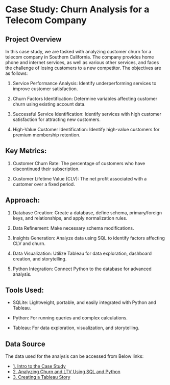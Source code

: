 # Case Study: Churn Analysis for a Telecom Company

## Project Overview

In this case study, we are tasked with analyzing customer churn for a telecom company in Southern California. The company provides home phone and internet services, as well as various other services, and faces the challenge of losing customers to a new competitor. The objectives are as follows:

1. Service Performance Analysis: Identify underperforming services to improve customer satisfaction.

2. Churn Factors Identification: Determine variables affecting customer churn using existing account data.

3. Successful Service Identification: Identify services with high customer satisfaction for attracting new customers.

4. High-Value Customer Identification: Identify high-value customers for premium membership retention.

## Key Metrics:

1. Customer Churn Rate: The percentage of customers who have discontinued their subscription.

2. Customer Lifetime Value (CLV): The net profit associated with a customer over a fixed period.

## Approach:

1. Database Creation: Create a database, define schema, primary/foreign keys, and relationships, and apply normalization rules.

2. Data Refinement: Make necessary schema modifications.

3. Insights Generation: Analyze data using SQL to identify factors affecting CLV and churn.

4. Data Visualization: Utilize Tableau for data exploration, dashboard creation, and storytelling.

5. Python Integration: Connect Python to the database for advanced analysis.

## Tools Used:

- SQLite: Lightweight, portable, and easily integrated with Python and Tableau.

- Python: For running queries and complex calculations.

- Tableau: For data exploration, visualization, and storytelling.

## Data Source

The data used for the analysis can be accessed from Below links: 
- [1. Intro to the Case Study](https://cdn.upgrad.com/uploads/production/a1cfb9b7-8f9c-4578-aff1-d80d2363d375/Session+1+Files.zip)
- [2. Analyzing Churn and LTV Using SQL and Python](https://cdn.upgrad.com/uploads/production/99be7345-0b61-46d7-867c-b83e18905ad8/Session+2+files.zip)
- [3. Creating a Tableau Story](https://cdn.upgrad.com/uploads/production/03361e80-2f6d-4400-a2d6-e9f0ff16d327/Session+4+Files.zip)


